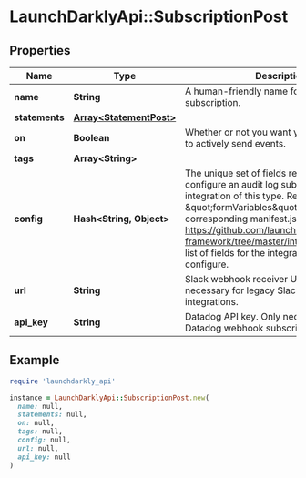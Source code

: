 # LaunchDarklyApi::SubscriptionPost

## Properties

| Name | Type | Description | Notes |
| ---- | ---- | ----------- | ----- |
| **name** | **String** | A human-friendly name for your audit log subscription. |  |
| **statements** | [**Array&lt;StatementPost&gt;**](StatementPost.md) |  | [optional] |
| **on** | **Boolean** | Whether or not you want your subscription to actively send events. | [optional] |
| **tags** | **Array&lt;String&gt;** |  | [optional] |
| **config** | **Hash&lt;String, Object&gt;** | The unique set of fields required to configure an audit log subscription integration of this type. Refer to the \&quot;formVariables\&quot; field in the corresponding manifest.json  at https://github.com/launchdarkly/integration-framework/tree/master/integrations for a full list of fields for the integration you wish to configure. |  |
| **url** | **String** | Slack webhook receiver URL. Only necessary for legacy Slack webhook integrations. | [optional] |
| **api_key** | **String** | Datadog API key. Only necessary for legacy Datadog webhook subscriptions. | [optional] |

## Example

```ruby
require 'launchdarkly_api'

instance = LaunchDarklyApi::SubscriptionPost.new(
  name: null,
  statements: null,
  on: null,
  tags: null,
  config: null,
  url: null,
  api_key: null
)
```

